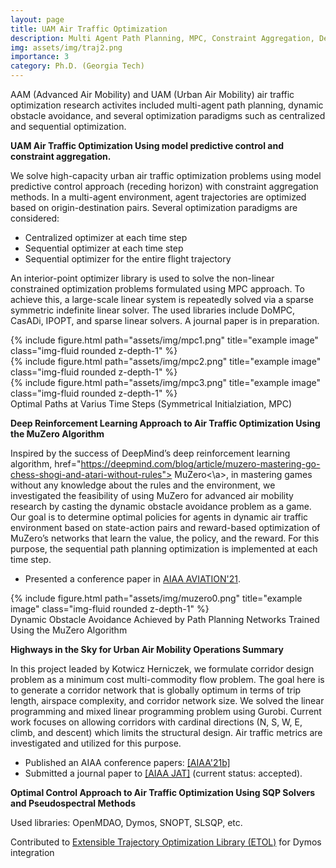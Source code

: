```yaml
---
layout: page
title: UAM Air Traffic Optimization
description: Multi Agent Path Planning, MPC, Constraint Aggregation, Deep RL, MuZero Algorithm, Pseudospectral Methods 
img: assets/img/traj2.png  
importance: 3
category: Ph.D. (Georgia Tech)
---
```


AAM (Advanced Air Mobility) and UAM (Urban Air Mobility) air traffic optimization research activites included multi-agent path planning, dynamic obstacle avoidance, and several optimization paradigms such as centralized and sequential optimization. <!---Problems are formulated using different approaches such as model predictive control (MPC) approach, deep reinforcement learning techniques, and optimal control via pseudospectral methods. Constraint aggregation is also investigated and utilized for this purpose. --->

**UAM Air Traffic Optimization Using model predictive control and constraint aggregation.**

We solve high-capacity urban air traffic optimization problems using model predictive control approach (receding horizon) with constraint aggregation methods. In a multi-agent environment, agent trajectories are optimized based on origin-destination pairs. Several optimization paradigms are considered: 
  - Centralized optimizer at each time step 
  - Sequential optimizer at each time step
  - Sequential optimizer for the entire flight trajectory

An interior-point optimizer library is used to solve the non-linear constrained optimization problems formulated using MPC approach. To achieve this, a large-scale linear system is repeatedly solved via a sparse symmetric indefinite linear solver. The used libraries include DoMPC, CasADi, IPOPT, and sparse linear solvers. A journal paper is in preparation.

  
<div class="row">
    <div class="col-sm mt-3 mt-md-0">
        {% include figure.html path="assets/img/mpc1.png" title="example image" class="img-fluid rounded z-depth-1" %}
    </div>
    <div class="col-sm mt-3 mt-md-0">
        {% include figure.html path="assets/img/mpc2.png" title="example image" class="img-fluid rounded z-depth-1" %}
    </div>
    <div class="col-sm mt-3 mt-md-0">
        {% include figure.html path="assets/img/mpc3.png" title="example image" class="img-fluid rounded z-depth-1" %}
    </div>
</div>
<div class="caption">
    Optimal Paths at Varius Time Steps (Symmetrical Initialziation, MPC)  
</div> 
 
 
**Deep Reinforcement Learning Approach to Air Traffic Optimization Using the MuZero Algorithm**  

  Inspired by the success of DeepMind’s deep reinforcement learning algorithm, <a> href="https://deepmind.com/blog/article/muzero-mastering-go-chess-shogi-and-atari-without-rules"> MuZero<\a>, in mastering games without any knowledge about the rules and the environment, we investigated the feasibility of using MuZero for advanced air mobility research by casting the dynamic obstacle avoidance problem as a game. Our goal is to determine optimal policies for agents in dynamic air traffic environment based on state-action pairs and reward-based optimization of MuZero’s networks that learn the value, the policy, and the reward. For this purpose, the sequential path planning optimization is implemented at each time step.
 
 - Presented a conference paper in <a href="https://arc.aiaa.org/doi/10.2514/6.2021-2377">AIAA AVIATION'21</a>.
  
  
<div class="row">
    <div class="col-sm mt-3 mt-md-0">
        {% include figure.html path="assets/img/muzero0.png" title="example image" class="img-fluid rounded z-depth-1" %}
    </div>
</div>
<div class="caption">
    Dynamic Obstacle Avoidance Achieved by Path Planning Networks Trained Using the MuZero Algorithm  
</div>


**Highways in the Sky for Urban Air Mobility Operations Summary**

In this project leaded by Kotwicz Herniczek, we formulate corridor design problem as a minimum cost multi-commodity flow problem. The goal here is to generate a corridor network that is globally optimum in terms of trip length, airspace complexity, and corridor network size. We solved the linear programming and mixed linear programming problem using Gurobi. Current work focuses on allowing corridors with cardinal directions (N, S, W, E, climb, and descent) which limits the structural design. Air traffic metrics are investigated and utilized for this purpose.
    
 - Published an AIAA conference papers: <a href="https://arc.aiaa.org/doi/10.2514/6.2021-2376">[AIAA'21b]</a>
 - Submitted a journal paper to <a href="https://arc.aiaa.org/journal/jat">[AIAA JAT]</a> (current status: accepted).


     
 **Optimal Control Approach to Air Traffic Optimization Using SQP Solvers and Pseudospectral Methods**  

  Used libraries: OpenMDAO, Dymos, SNOPT, SLSQP, etc.
 
  Contributed to <a href="https://olasanni1.github.io/ETOL/index.html">Extensible Trajectory Optimization Library (ETOL)</a> for Dymos integration

  
  
  
   
